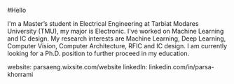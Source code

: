 
#Hello

I'm a Master’s student in Electrical Engineering at Tarbiat Modares University (TMU), my major is Electronic. I've worked on Machine Learning and IC design.
My research interests are Machine Learning, Deep Learning, Computer Vision, Computer Architecture, RFIC and IC design.
I am currently looking for a Ph.D. position to further proceed in my education.

website: parsaeng.wixsite.com/website
linkedIn: linkedin.com/in/parsa-khorrami
<!---
parsa-k/parsa-k is a ✨ special ✨ repository because its `README.md` (this file) appears on your GitHub profile.
You can click the Preview link to take a look at your changes.
--->
